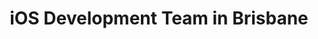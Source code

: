 ---
title: iOS Development Team in Brisbane
permalink: /landings/locations/brisbane/developer/ios
technology: iOS
location: Brisbane
---